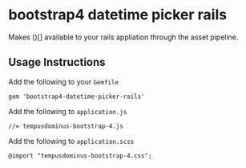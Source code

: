 # bootstrap4 datetime picker rails

Makes ()[] available to your rails appliation through the asset pipeline.

## Usage Instructions

Add the following to your `Gemfile`

`gem 'bootstrap4-datetime-picker-rails'`

Add the following to `application.js`

`//= tempusdominus-bootstrap-4.js`

Add the following to `application.scss`

`@import "tempusdominus-bootstrap-4.css";`
